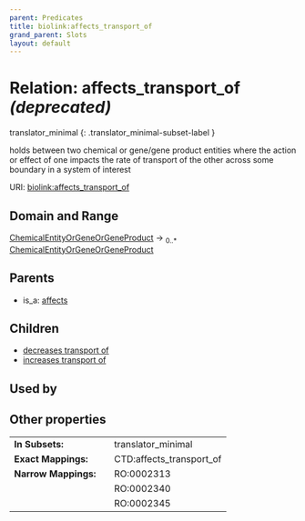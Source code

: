 ```yaml
---
parent: Predicates
title: biolink:affects_transport_of
grand_parent: Slots
layout: default
---
```


# Relation: affects_transport_of _(deprecated)_

translator_minimal
{: .translator_minimal-subset-label }


holds between two chemical or gene/gene product entities  where the action or effect of one impacts the rate of transport of the other across some boundary in a system of interest

URI: [biolink:affects_transport_of](https://w3id.org/biolink/vocab/affects_transport_of)

## Domain and Range

[ChemicalEntityOrGeneOrGeneProduct](ChemicalEntityOrGeneOrGeneProduct.md) ->  <sub>0..\*</sub> [ChemicalEntityOrGeneOrGeneProduct](ChemicalEntityOrGeneOrGeneProduct.md)

## Parents

 *  is_a: [affects](affects.md)

## Children

 *  [decreases transport of](decreases_transport_of.md)
 *  [increases transport of](increases_transport_of.md)

## Used by


## Other properties

|  |  |  |
| --- | --- | --- |
| **In Subsets:** | | translator_minimal |
| **Exact Mappings:** | | CTD:affects_transport_of |
| **Narrow Mappings:** | | RO:0002313 |
|  | | RO:0002340 |
|  | | RO:0002345 |

